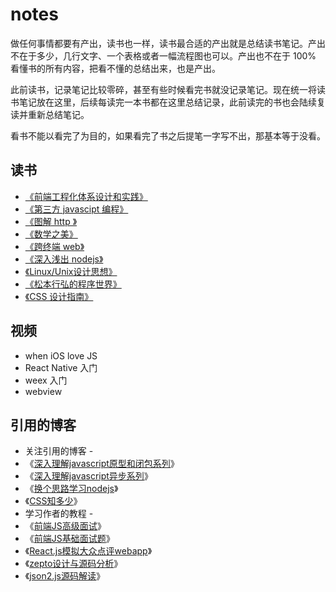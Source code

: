 # notes

做任何事情都要有产出，读书也一样，读书最合适的产出就是总结读书笔记。产出不在于多少，几行文字、一个表格或者一幅流程图也可以。产出也不在于 100% 看懂书的所有内容，把看不懂的总结出来，也是产出。

此前读书，记录笔记比较零碎，甚至有些时候看完书就没记录笔记。现在统一将读书笔记放在这里，后续每读完一本书都在这里总结记录，此前读完的书也会陆续复读并重新总结笔记。

看书不能以看完了为目的，如果看完了书之后提笔一字写不出，那基本等于没看。

## 读书
- [《前端工程化体系设计和实践》](./note/前端工程化体系设计和实践.md)
- [《第三方 javascipt 编程》](./note/第三方javascript编程.md)
- [《图解 http 》](./note/图解http.md)
- [《数学之美》](./note/数学之美.md)
- [《跨终端 web》](./note/跨终端web.md)
- [《深入浅出 nodejs》](./note/深入浅出nodejs.md)
- [《Linux/Unix设计思想》](./note/Linux-Unix设计思想.md)
- [《松本行弘的程序世界》](./note/松本行弘的程序世界.md)
- [《CSS 设计指南》](./note/CSS设计指南.md)

## 视频

- when iOS love JS
- React Native 入门
- weex 入门
- webview

## 引用的博客
- 关注引用的博客 - 
- 《[深入理解javascript原型和闭包系列](http://www.cnblogs.com/wangfupeng1988/p/4001284.html)》
- 《[深入理解javascript异步系列](https://github.com/wangfupeng1988/js-async-tutorial)》
- 《[换个思路学习nodejs](https://github.com/wangfupeng1988/node-tutorial)》
- 《[CSS知多少](http://www.cnblogs.com/wangfupeng1988/p/4325007.html)》 
- 学习作者的教程 - 
- 《[前端JS高级面试](https://coding.imooc.com/class/190.html)》
- 《[前端JS基础面试题](http://coding.imooc.com/class/115.html)》
- 《[React.js模拟大众点评webapp](http://coding.imooc.com/class/99.html)》
- 《[zepto设计与源码分析](http://www.imooc.com/learn/745)》
- 《[json2.js源码解读](http://study.163.com/course/courseMain.htm?courseId=691008)》



